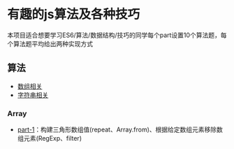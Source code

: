 # 有趣的js算法及各种技巧
本项目适合想要学习ES6/算法/数据结构/技巧的同学每个part设置10个算法题，每个算法题平均给出两种实现方式

## 算法
- [数组相关](#array)
- [字符串相关](#string)

### Array
- [part-1](/array/part-1.js)：构建三角形数组值(repeat、Array.from)、根据给定数组元素移除数组元素(RegExp、filter)
